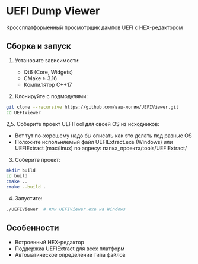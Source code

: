 # UEFI Dump Viewer

Кроссплатформенный просмотрщик дампов UEFI с HEX-редактором

## Сборка и запуск

1. Установите зависимости:
   - Qt6 (Core, Widgets)
   - CMake ≥ 3.16
   - Компилятор C++17

2. Клонируйте с подмодулями:
```bash
git clone --recursive https://github.com/ваш-логин/UEFIViewer.git
cd UEFIViewer
```
2,5. Соберите проект UEFITool для своей OS из исходников:
- Вот тут по-хорошему надо бы описать как это делать под разные OS
- Положите испольняемый файл UEFIExtract.exe (Windows) или UEFIExtract (mac/linux) по 
адресу: папка_проекта/tools/UEFIExtract/

3. Соберите проект:
```bash
mkdir build
cd build
cmake ..
cmake --build .
```

4. Запустите:
```bash
./UEFIViewer  # или UEFIViewer.exe на Windows
```

## Особенности
- Встроенный HEX-редактор
- Поддержка UEFIExtract для всех платформ
- Автоматическое определение типа файлов
